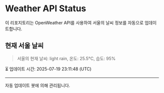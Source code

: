 
# Weather API Status

이 리포지토리는 OpenWeather API를 사용하여 서울의 날씨 정보를 자동으로 업데이트합니다.

## 현재 서울 날씨
> 서울의 현재 날씨: light rain, 온도: 25.5°C, 습도: 95%

⏳ 업데이트 시간: 2025-07-19 23:11:48 (UTC)

---
자동 업데이트 봇에 의해 관리됩니다.
